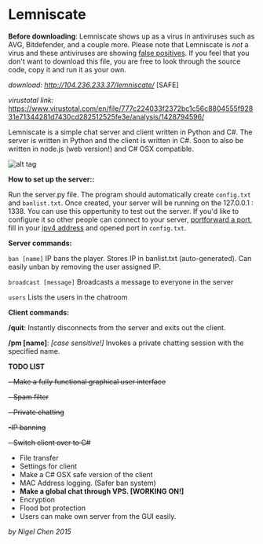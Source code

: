 # Lemniscate


**Before downloading**: Lemniscate shows up as a virus in antiviruses such as AVG, Bitdefender, and a couple more. Please note that Lemniscate is *not* a virus and these antiviruses are showing [false positives](http://www.howtogeek.com/180162/how-to-tell-if-a-virus-is-actually-a-false-positive/). If you feel that you don't want to download this file, you are free to look through the source code, copy it and run it as your own. 

*download: http://104.236.233.37/lemniscate/* [SAFE]

*virustotal link:* https://www.virustotal.com/en/file/777c224033f2372bc1c56c8804555f92831e71344281d7430cd282512525fe3e/analysis/1428794596/





Lemniscate is a simple chat server and client written in Python and C#. The server is written in Python and the client is written in C#. Soon to also be written in node.js (web version!) and C# OSX compatible.

![alt tag](http://i.imgur.com/aDOV5Dg.png)

**How to set up the server::**

Run the server.py file. The program should automatically create `config.txt` and `banlist.txt`. Once created, your server will be running on the 127.0.0.1 : 1338. You can use this oppertunity to test out the server. If you'd like to configure it so other people can connect to your server, [portforward a port](http://www.wikihow.com/Set-Up-Port-Forwarding-on-a-Router), fill in your [ipv4 address](http://i.imgur.com/dqW4wHL.png) and opened port in `config.txt`. 

**Server commands:**

```ban [name]``` IP bans the player. Stores IP in banlist.txt (auto-generated). Can easily unban by removing the user assigned IP.

```broadcast [message]``` Broadcasts a message to everyone in the server

```users``` Lists the users in the chatroom


**Client commands:**

**/quit**: Instantly disconnects from the server and exits out the client.

**/pm [name]**: *[case sensitive!]* Invokes a private chatting session with the specified name.



**TODO LIST**

~~- Make a fully functional graphical user interface~~


~~- Spam filter~~


~~- Private chatting~~


~~-IP banning~~


~~- Switch client over to C#~~


- File transfer
- Settings for client
- Make a C# OSX safe version of the client
- MAC Address logging. (Safer ban system)
- **Make a global chat through VPS. [WORKING ON!]**
- Encryption
- Flood bot protection
- Users can make own server from the GUI easily.

*by Nigel Chen 2015*
